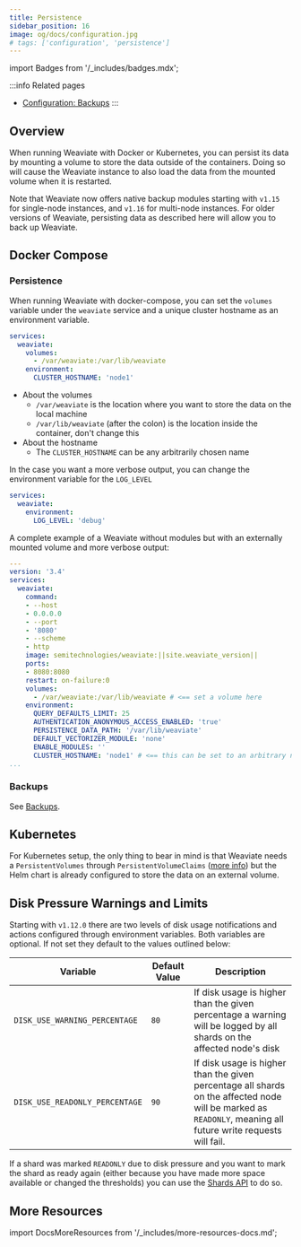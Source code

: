 ```yaml
---
title: Persistence
sidebar_position: 16
image: og/docs/configuration.jpg
# tags: ['configuration', 'persistence']
---
```

import Badges from '/_includes/badges.mdx';

<Badges/>

:::info Related pages
- [Configuration: Backups](./backups.md)
:::

## Overview

When running Weaviate with Docker or Kubernetes, you can persist its data by mounting a volume to store the data outside of the containers. Doing so will cause the Weaviate instance to also load the data from the mounted volume when it is restarted.

Note that Weaviate now offers native backup modules starting with `v1.15` for single-node instances, and `v1.16` for multi-node instances. For older versions of Weaviate, persisting data as described here will allow you to back up Weaviate.

## Docker Compose

### Persistence

When running Weaviate with docker-compose, you can set the `volumes` variable under the `weaviate` service and a unique cluster hostname as an environment variable.

```yaml
services:
  weaviate:
    volumes:
      - /var/weaviate:/var/lib/weaviate
    environment:
      CLUSTER_HOSTNAME: 'node1' 
```

* About the volumes
  * `/var/weaviate` is the location where you want to store the data on the local machine
  * `/var/lib/weaviate` (after the colon) is the location inside the container, don't change this
* About the hostname
  * The `CLUSTER_HOSTNAME` can be any arbitrarily chosen name

In the case you want a more verbose output, you can change the environment variable for the `LOG_LEVEL`

```yaml
services:
  weaviate:
    environment:
      LOG_LEVEL: 'debug'
```

A complete example of a Weaviate without modules but with an externally mounted volume and more verbose output:

```yaml
---
version: '3.4'
services:
  weaviate:
    command:
    - --host
    - 0.0.0.0
    - --port
    - '8080'
    - --scheme
    - http
    image: semitechnologies/weaviate:||site.weaviate_version||
    ports:
    - 8080:8080
    restart: on-failure:0
    volumes:
      - /var/weaviate:/var/lib/weaviate # <== set a volume here
    environment:
      QUERY_DEFAULTS_LIMIT: 25
      AUTHENTICATION_ANONYMOUS_ACCESS_ENABLED: 'true'
      PERSISTENCE_DATA_PATH: '/var/lib/weaviate'
      DEFAULT_VECTORIZER_MODULE: 'none'
      ENABLE_MODULES: ''
      CLUSTER_HOSTNAME: 'node1' # <== this can be set to an arbitrary name
...
```

### Backups

See [Backups](./backups.md).

## Kubernetes

For Kubernetes setup, the only thing to bear in mind is that Weaviate needs a `PersistentVolumes` through `PersistentVolumeClaims` ([more info](/developers/weaviate/quickstart/installation.md#requirements)) but the Helm chart is already configured to store the data on an external volume.

## Disk Pressure Warnings and Limits

Starting with `v1.12.0` there are two levels of disk usage notifications and actions configured through environment variables. Both variables are optional. If not set they default to the values outlined below:

| Variable | Default Value | Description |
| --- | --- | --- |
| `DISK_USE_WARNING_PERCENTAGE` | `80` | If disk usage is higher than the given percentage a warning will be logged by all shards on the affected node's disk |
| `DISK_USE_READONLY_PERCENTAGE` | `90` | If disk usage is higher than the given percentage all shards on the affected node will be marked as `READONLY`, meaning all future write requests will fail. |

If a shard was marked `READONLY` due to disk pressure and you want to mark the
shard as ready again (either because you have made more space available or
changed the thresholds) you can use the [Shards API](../api/rest/schema.md#inspect-the-shards-of-a-class) to do so.

## More Resources

import DocsMoreResources from '/_includes/more-resources-docs.md';

<DocsMoreResources />
